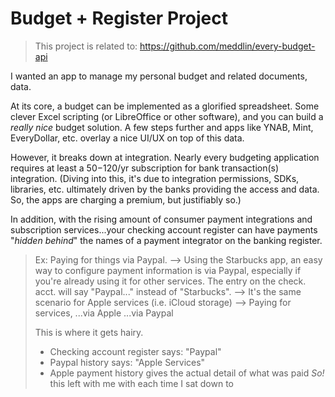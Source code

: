 # Budget + Register Project

> This project is related to: https://github.com/meddlin/every-budget-api

I wanted an app to manage my personal budget and related documents, data.

At its core, a budget can be implemented as a glorified spreadsheet. Some clever Excel
scripting (or LibreOffice or other software), and you can build a _really nice_ budget
solution. A few steps further and apps like YNAB, Mint, EveryDollar, etc. overlay a 
nice UI/UX on top of this data.

However, it breaks down at integration. Nearly every budgeting application requires at
least a $50-$120/yr subscription for bank transaction(s) integration. (Diving into this,
it's due to integration permissions, SDKs, libraries, etc. ultimately driven by the banks
providing the access and data. So, the apps are charging a premium, but justifiably so.)

In addition, with the rising amount of consumer payment integrations and subscription 
services...your checking account register can have payments "_hidden behind_" the names
of a payment integrator on the banking register.

> Ex: Paying for things via Paypal. 
> --> Using the Starbucks app, an easy way to configure payment information is via Paypal,
especially if you're already using it for other services. The entry on the check. acct. 
will say "Paypal..." instead of "Starbucks".
> --> It's the same scenario for Apple services (i.e. iCloud storage)
> --> Paying for services, ...via Apple ...via Paypal
> 
>   This is where it gets hairy.
>   - Checking account register says: "Paypal"
>   - Paypal history says: "Apple Services"
>   - Apple payment history gives the actual detail of what was paid
_*So!*_ this left with me with each time I sat down to 